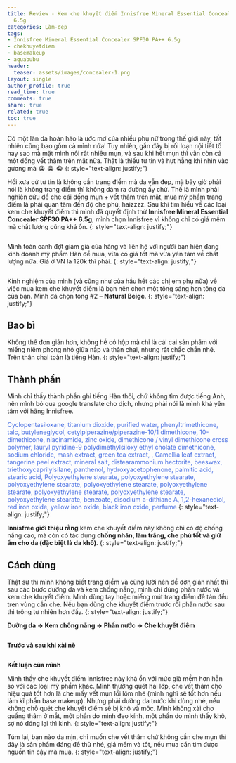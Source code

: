 ```yaml
---
title: Review - Kem che khuyết điểm Innisfree Mineral Essential Concealer SPF30 PA++
  6.5g
categories: Làm-đẹp
tags:
- Innisfree Mineral Essential Concealer SPF30 PA++ 6.5g
- chekhuyetdiem
- basemakeup
- aquabubu
header:
  teaser: assets/images/concealer-1.png
layout: single
author_profile: true
read_time: true
comments: true
share: true
related: true
toc: true
---
```


Có một làn da hoàn hảo là ước mơ của nhiều phụ nữ trong thế giới này, tất nhiên cũng bao gồm cả mình nữa! Tuy nhiên, gần đây bị rối loạn nội tiết tố hay sao mà mặt mình nổi rất nhiều mụn, và sau khi hết mụn thì vẫn còn cả một đống vết thâm trên mặt nữa. Thật là thiếu tự tin và hụt hẫng khi nhìn vào gương mà :sob: :sob: :sob:
{: style="text-align: justify;"}

Hồi xưa cứ tự tin là không cần trang điểm mà da vẫn đẹp, mà bây giờ phải nói là không trang điểm thì không dám ra đường ấy chứ. Thế là mình phải nghiên cứu để che cái đống mụn + vết thâm trên mặt, mua mỹ phẩm trang điểm là phải quan tâm đến độ che phủ, haizzzz. Sau khi tìm hiểu về các loại kem che khuyết điểm thì mình đã quyết định thử  **Innisfree Mineral Essential Concealer SPF30 PA++ 6.5g**, mình chọn Innisfree vì không chỉ có giá mềm mà chất lượng cũng khá ổn.
{: style="text-align: justify;"}

<figure style="width: 500px" class="align-center">
  <img src="{{ site.url }}{{ site.baseurl }}/assets/images/concealer-1.png" alt="">
  <figcaption></figcaption>
</figure>

Mình toàn canh đợt giảm giá của hãng và liên hệ với người bạn hiện đang kinh doanh mỹ phẩm Hàn để mua, vừa có giá tốt mà vừa yên tâm về chất lượng nữa. Giá ở VN là 120k thì phải.
{: style="text-align: justify;"}

<figure style="width: 500px" class="align-center">
  <img src="{{ site.url }}{{ site.baseurl }}/assets/images/concealer-2.png" alt="">
  <figcaption></figcaption>
</figure>

Kinh nghiệm của mình (và cũng như của hầu hết các chị em phụ nữa) về việc mua kem che khuyết điểm là bạn nên chọn một tông sáng hơn tông da của bạn. Mình đã chọn tông #2 – **Natural Beige**.
{: style="text-align: justify;"}

## Bao bì
Không thể đơn giản hơn, không hề có hộp mà chỉ là cái cai sản phẩm với miếng niêm phong nhỏ giữa nắp và thân chai, nhưng rất chắc chắn nhé. Trên thân chai toàn là tiếng Hàn.
{: style="text-align: justify;"}

## Thành phần
Mình chỉ thấy thành phần ghi tiếng Hàn thôi, chứ không tìm được tiếng Anh, nên mình bỏ qua google translate cho dịch, nhưng phải nói là mình khá yên tâm với hãng Innisfree.

<span style="color:royalblue"> Cyclopentasiloxane, titanium dioxide, purified water, phenyltrimethicone, talc, butyleneglycol, cetylpiperazine/piperazine-10/1 dimethicone, 10-dimethicone, niacinamide, zinc oxide, dimethicone / vinyl dimethicone cross polymer, lauryl pyridine-9 polydimethylsiloxy ethyl cholate dimethicone, sodium chloride, mash extract, green tea extract, , Camellia leaf extract, tangerine peel extract, mineral salt, distearammonium hectorite, beeswax, triethoxycaprilylsilane, panthenol, hydroxyacetophenone, palmitic acid, stearic acid, Polyoxyethylene stearate, polyoxyethylene stearate, polyoxyethylene stearate, polyoxyethylene stearate, polyoxyethylene stearate, polyoxyethylene stearate, polyoxyethylene stearate, polyoxyethylene stearate, benzoate, disodium a-dithiane A, 1,2-hexanediol, red iron oxide, yellow iron oxide, black iron oxide, perfume </span>
{: style="text-align: justify;"}

**Innisfree giới thiệu rằng** kem che khuyết điểm này không chỉ có độ chống nắng cao, mà còn có tác dụng **chống nhăn, làm trắng, che phủ tốt và giữ ẩm cho da (đặc biệt là da khô)**.
{: style="text-align: justify;"}

## Cách dùng
Thật sự thì mình không biết trang điểm và cũng lười nên để đơn giản nhất thì sau các bước dưỡng da và kem chống nắng, mình chỉ dùng phấn nước và kem che khuyết điểm. Mình dùng tay hoặc miếng mút trang điểm để tán đều tren vùng cần che. Nếu bạn dùng che khuyết điểm trước rồi phấn nước sau thì trông tự nhiên hơn đấy.
{: style="text-align: justify;"}

**Dưỡng da -> Kem chống nắng -> Phấn nước -> Che khuyết điểm**
<figure style="width: 400px" class="align-center">
  <img src="{{ site.url }}{{ site.baseurl }}/assets/images/concealer-3.png" alt="">
  <figcaption></figcaption>
</figure>

**Trước và sau khi xài nè**
<figure style="width: 700px" class="align-center">
  <img src="{{ site.url }}{{ site.baseurl }}/assets/images/concealer-4.png" alt="">
  <figcaption></figcaption>
</figure>

**Kết luận của mình**

Mình thấy che khuyết điểm Innisfree này khá ổn với mức già mềm hơn hẳn so với các loại mỹ phẩm khác. Mình thường quét hai lớp, che vết thâm cho hiệu quả tốt hơn là che mấy vết mụn lồi lõm nhé (mình nghĩ sẽ tốt hơn nếu làm kĩ phần base makeup). Nhưng phải dưỡng da trước khi dùng nhé, nếu không chỗ quét che khuyết điểm sẽ bị khô và mốc. Mình không xài cho quầng thâm ở mắt, một phần do mình đeo kính, một phần do mình thấy khô, sợ nó đóng lại thì kinh.
{: style="text-align: justify;"}

Túm lại, bạn nào da mịn, chỉ muốn che vết thâm chứ không cần che mụn thì đây là sản phẩm đáng để thử nhé, giá mềm và tốt, nếu mua cần tìm được nguồn tin cậy mà mua.
{: style="text-align: justify;"}